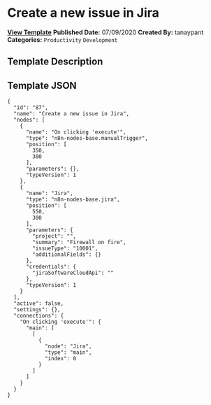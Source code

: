 # Create a new issue in Jira

**[View Template](https://n8n.io/workflows/459-/)**  **Published Date:** 07/09/2020  **Created By:** tanaypant  **Categories:** `Productivity` `Development`  

## Template Description



## Template JSON

```
{
  "id": "87",
  "name": "Create a new issue in Jira",
  "nodes": [
    {
      "name": "On clicking 'execute'",
      "type": "n8n-nodes-base.manualTrigger",
      "position": [
        350,
        300
      ],
      "parameters": {},
      "typeVersion": 1
    },
    {
      "name": "Jira",
      "type": "n8n-nodes-base.jira",
      "position": [
        550,
        300
      ],
      "parameters": {
        "project": "",
        "summary": "Firewall on fire",
        "issueType": "10001",
        "additionalFields": {}
      },
      "credentials": {
        "jiraSoftwareCloudApi": ""
      },
      "typeVersion": 1
    }
  ],
  "active": false,
  "settings": {},
  "connections": {
    "On clicking 'execute'": {
      "main": [
        [
          {
            "node": "Jira",
            "type": "main",
            "index": 0
          }
        ]
      ]
    }
  }
}
```
